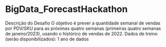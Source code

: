# BigData_ForecastHackathon
 Descrição do Desafio  O objetivo é prever a quantidade semanal de vendas por PDV/SKU para as próximas quatro semanas (primeiras quatro semanas de janeiro/2023), usando o histórico de vendas de 2022.  Dados de treino (serão disponibilizados):      1 ano de dados

